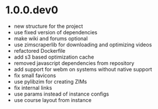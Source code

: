 # 1.0.0.dev0

- new structure for the project
- use fixed version of dependencies
- make wiki and forums optional
- use zimscraperlib for downloading and optimizing videos
- refactored Dockerfile
- add s3 based optimization cache
- removed javascript dependencies from repository
- add support for webm on systems without native support
- fix small favicons
- use pylibzim for creating ZIMs
- fix internal links
- use params instead of instance configs
- use course layout from instance